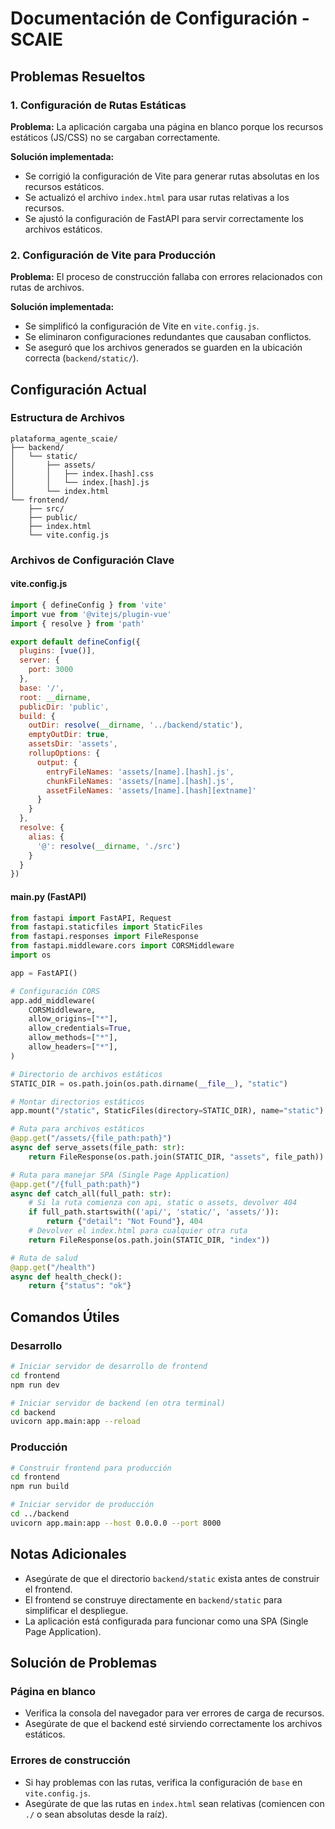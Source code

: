 # Documentación de Configuración - SCAIE

## Problemas Resueltos

### 1. Configuración de Rutas Estáticas

**Problema:** La aplicación cargaba una página en blanco porque los recursos estáticos (JS/CSS) no se cargaban correctamente.

**Solución implementada:**
- Se corrigió la configuración de Vite para generar rutas absolutas en los recursos estáticos.
- Se actualizó el archivo `index.html` para usar rutas relativas a los recursos.
- Se ajustó la configuración de FastAPI para servir correctamente los archivos estáticos.

### 2. Configuración de Vite para Producción

**Problema:** El proceso de construcción fallaba con errores relacionados con rutas de archivos.

**Solución implementada:**
- Se simplificó la configuración de Vite en `vite.config.js`.
- Se eliminaron configuraciones redundantes que causaban conflictos.
- Se aseguró que los archivos generados se guarden en la ubicación correcta (`backend/static/`).

## Configuración Actual

### Estructura de Archivos

```
plataforma_agente_scaie/
├── backend/
│   └── static/
│       ├── assets/
│       │   ├── index.[hash].css
│       │   └── index.[hash].js
│       └── index.html
└── frontend/
    ├── src/
    ├── public/
    ├── index.html
    └── vite.config.js
```

### Archivos de Configuración Clave

#### vite.config.js

```javascript
import { defineConfig } from 'vite'
import vue from '@vitejs/plugin-vue'
import { resolve } from 'path'

export default defineConfig({
  plugins: [vue()],
  server: {
    port: 3000
  },
  base: '/',
  root: __dirname,
  publicDir: 'public',
  build: {
    outDir: resolve(__dirname, '../backend/static'),
    emptyOutDir: true,
    assetsDir: 'assets',
    rollupOptions: {
      output: {
        entryFileNames: 'assets/[name].[hash].js',
        chunkFileNames: 'assets/[name].[hash].js',
        assetFileNames: 'assets/[name].[hash][extname]'
      }
    }
  },
  resolve: {
    alias: {
      '@': resolve(__dirname, './src')
    }
  }
})
```

#### main.py (FastAPI)

```python
from fastapi import FastAPI, Request
from fastapi.staticfiles import StaticFiles
from fastapi.responses import FileResponse
from fastapi.middleware.cors import CORSMiddleware
import os

app = FastAPI()

# Configuración CORS
app.add_middleware(
    CORSMiddleware,
    allow_origins=["*"],
    allow_credentials=True,
    allow_methods=["*"],
    allow_headers=["*"],
)

# Directorio de archivos estáticos
STATIC_DIR = os.path.join(os.path.dirname(__file__), "static")

# Montar directorios estáticos
app.mount("/static", StaticFiles(directory=STATIC_DIR), name="static")

# Ruta para archivos estáticos
@app.get("/assets/{file_path:path}")
async def serve_assets(file_path: str):
    return FileResponse(os.path.join(STATIC_DIR, "assets", file_path))

# Ruta para manejar SPA (Single Page Application)
@app.get("/{full_path:path}")
async def catch_all(full_path: str):
    # Si la ruta comienza con api, static o assets, devolver 404
    if full_path.startswith(('api/', 'static/', 'assets/')):
        return {"detail": "Not Found"}, 404
    # Devolver el index.html para cualquier otra ruta
    return FileResponse(os.path.join(STATIC_DIR, "index"))

# Ruta de salud
@app.get("/health")
async def health_check():
    return {"status": "ok"}
```

## Comandos Útiles

### Desarrollo

```bash
# Iniciar servidor de desarrollo de frontend
cd frontend
npm run dev

# Iniciar servidor de backend (en otra terminal)
cd backend
uvicorn app.main:app --reload
```

### Producción

```bash
# Construir frontend para producción
cd frontend
npm run build

# Iniciar servidor de producción
cd ../backend
uvicorn app.main:app --host 0.0.0.0 --port 8000
```

## Notas Adicionales

- Asegúrate de que el directorio `backend/static` exista antes de construir el frontend.
- El frontend se construye directamente en `backend/static` para simplificar el despliegue.
- La aplicación está configurada para funcionar como una SPA (Single Page Application).

## Solución de Problemas

### Página en blanco
- Verifica la consola del navegador para ver errores de carga de recursos.
- Asegúrate de que el backend esté sirviendo correctamente los archivos estáticos.

### Errores de construcción
- Si hay problemas con las rutas, verifica la configuración de `base` en `vite.config.js`.
- Asegúrate de que las rutas en `index.html` sean relativas (comiencen con `./` o sean absolutas desde la raíz).

